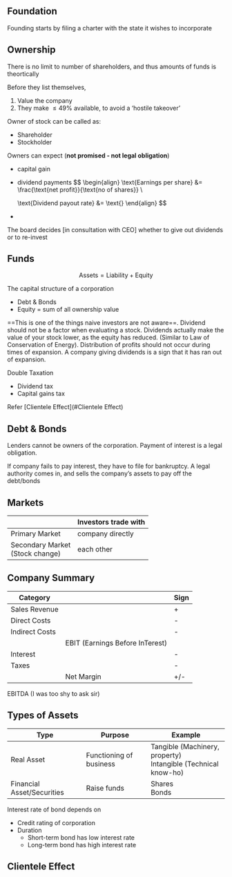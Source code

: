 ## Foundation

Founding starts by filing a charter with the state it wishes to incorporate

## Ownership

There is no limit to number of shareholders, and thus amounts of funds is theortically 

Before they list themselves, 

1. Value the company
2. They make $\le 49 \%$ available, to avoid a ‘hostile takeover’

Owner of stock can be called as:

- Shareholder
- Stockholder

Owners can expect (**not promised - not legal obligation**)

- capital gain

- dividend payments
  $$
  \begin{align}
  \text{Earnings per share} &=
  \frac{\text{net profit}}{\text{no of shares}} \\
  
  \text{Dividend payout rate} &=
  \text{}
  \end{align}
  $$

- 

The board decides [in consultation with CEO] whether to give out dividends or to re-invest

## Funds

$$
\text{Assets} = \text{Liability} + \text{Equity}
$$

The capital structure of a corporation

- Debt & Bonds
- Equity = sum of all ownership value

==This is one of the things naive investors are not aware==. Dividend should not be a factor when evaluating a stock. Dividends actually make the value of your stock lower, as the equity has reduced. (Similar to Law of Conservation of Energy). Distribution of profits should not occur during times of expansion. A company giving dividends is a sign that it has ran out of expansion.

Double Taxation

- Dividend tax
- Capital gains tax

Refer [Clientele Effect](#Clientele Effect)

## Debt & Bonds

Lenders cannot be owners of the corporation. Payment of interest is a legal obligation.

If company fails to pay interest, they have to file for bankruptcy. A legal authority comes in, and sells the company’s assets to pay off the debt/bonds

## Markets

|                                      | Investors trade with |
| ------------------------------------ | -------------------- |
| Primary Market                       | company directly     |
| Secondary Market<br />(Stock change) | each other           |

## Company Summary

| Category       |                                 | Sign |
| -------------- | ------------------------------- | ---- |
| Sales Revenue  |                                 | +    |
| Direct Costs   |                                 | -    |
| Indirect Costs |                                 | -    |
|                | EBIT (Earnings Before InTerest) |      |
| Interest       |                                 | -    |
| Taxes          |                                 | -    |
|                | Net Margin                      | +/-  |

EBITDA (I was too shy to ask sir)

## Types of Assets

| Type                       | Purpose                 | Example                                                      |
| -------------------------- | ----------------------- | ------------------------------------------------------------ |
| Real Asset                 | Functioning of business | Tangible (Machinery, property)<br />Intangible (Technical know-ho) |
| Financial Asset/Securities | Raise funds             | Shares<br />Bonds                                            |

Interest rate of bond depends on

- Credit rating of corporation
- Duration
  - Short-term bond has low interest rate
  - Long-term bond has high interest rate

## Clientele Effect


